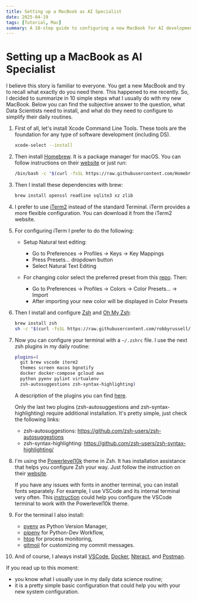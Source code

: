 ```yaml
---
title: Setting up a MacBook as AI Specialist
date: 2025-04-19
tags: [Tutorial, Mac]
summary: A 10-step guide to configuring a new MacBook for AI development, covering essential tools and terminal setup.
---
```


# Setting up a MacBook as AI Specialist

I believe this story is familiar to everyone. You get a new MacBook and try to recall what exactly do you need there. This happened to me recently. So, I decided to summarize in 10 simple steps what I usually do with my new MacBook. Below you can find the subjective answer to the question, what Data Scientists need to install, and what do they need to configure to simplify their daily routines.

1.  First of all, let's install Xcode Command Line Tools. These tools are the foundation for any type of software development (including DS).

    ```bash
    xcode-select --install
    ```

2.  Then install [Homebrew](https://brew.sh). It is a package manager for macOS. You can follow instructions on their [website](https://brew.sh) or just run:

    ```bash
    /bin/bash -c "$(curl -fsSL https://raw.githubusercontent.com/Homebrew/install/HEAD/install.sh)"
    ```

3.  Then I install these dependencies with brew:

    ```bash
    brew install openssl readline sqlite3 xz zlib
    ```

4.  I prefer to use [iTerm2](https://www.iterm2.com) instead of the standard Terminal. iTerm provides a more flexible configuration. You can download it from the iTerm2 website.

5.  For configuring iTerm I prefer to do the following:

    - Setup Natural text editing:

      - Go to Preferences → Profiles → Keys → Key Mappings
      - Press Presets… dropdown button
      - Select Natural Text Editing

    - For changing color select the preferred preset from this [repo](https://github.com/mbadolato/iTerm2-Color-Schemes). Then:
      - Go to Preferences → Profiles → Colors → Color Presets… → Import
      - After importing your new color will be displayed in Color Presets

6.  Then I install and configure [Zsh](https://www.zsh.org) and [Oh My Zsh](https://github.com/robbyrussell/oh-my-zsh):

    ```bash
    brew install zsh
    sh -c "$(curl -fsSL https://raw.githubusercontent.com/robbyrussell/oh-my-zsh/master/tools/install.sh)"
    ```

7.  Now you can configure your terminal with a `~/.zshrc` file. I use the next zsh plugins in my daily routine:

    ```bash
    plugins=(
      git brew vscode iterm2
      themes screen macos bgnotify
      docker docker-compose gcloud aws
      python pyenv pylint virtualenv
      zsh-autosuggestions zsh-syntax-highlighting)
    ```

    A description of the plugins you can find [here](https://github.com/ohmyzsh/ohmyzsh/wiki/Plugins).

    Only the last two plugins (zsh-autosuggestions and zsh-syntax-highlighting) require additional installation. It's pretty simple, just check the following links:

    - zsh-autosuggestions: https://github.com/zsh-users/zsh-autosuggestions
    - zsh-syntax-highlighting: https://github.com/zsh-users/zsh-syntax-highlighting/

8.  I'm using the [Powerlevel10k](https://github.com/romkatv/powerlevel10k) theme in Zsh. It has installation assistance that helps you configure Zsh your way. Just follow the instruction on their [website](https://github.com/romkatv/powerlevel10k).

    If you have any issues with fonts in another terminal, you can install fonts separately. For example, I use VSCode and its internal terminal very often. This [instruction](https://github.com/romkatv/powerlevel10k/blob/master/font.md) could help you configure the VSCode terminal to work with the Powerlevel10k theme.

9.  For the terminal I also install:

    - [pyenv](https://github.com/pyenv/pyenv) as Python Version Manager,
    - [pipenv](https://pipenv.pypa.io) for Python-Dev Workflow,
    - [htop](https://htop.dev) for process monitoring,
    - [gitmoji](https://gitmoji.dev) for customizing my commit messages.

10. And of course, I always install [VSCode](https://code.visualstudio.com), [Docker](https://www.docker.com), [Nteract](https://nteract.io), and [Postman](https://www.postman.com).

If you read up to this moment:

- you know what I usually use in my daily data science routine;
- it is a pretty simple basic configuration that could help you with your new system configuration.
